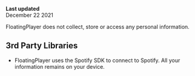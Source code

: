 **Last updated**  
December 22 2021

FloatingPlayer does not collect, store or access any personal information.


## 3rd Party Libraries
- FloatingPlayer uses the Spotify SDK to connect to Spotify. All your information remains on your device.
